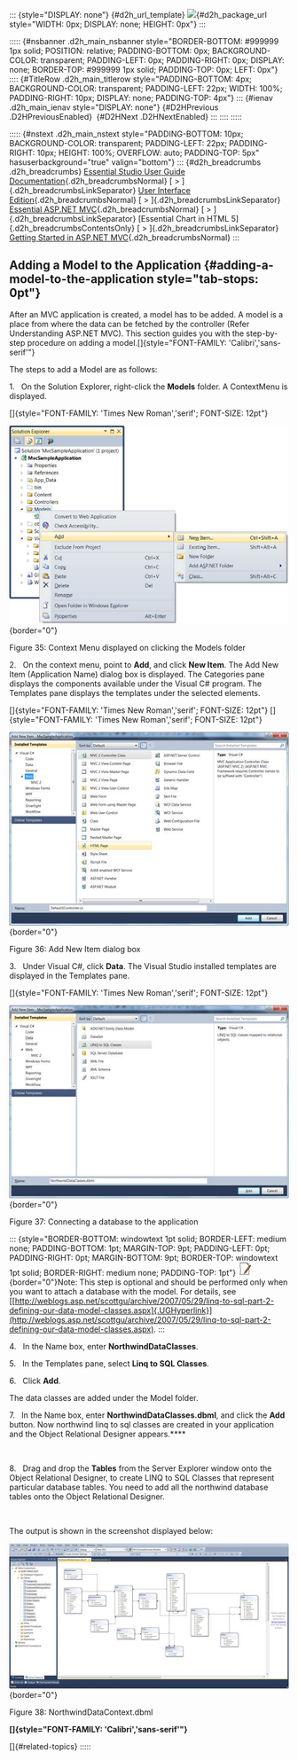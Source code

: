 ::: {style="DISPLAY: none"}
[](ms-xhelp:///?Id=d2h_url_template){#d2h_url_template} ![](!package_url!){#d2h_package_url style="WIDTH: 0px; DISPLAY: none; HEIGHT: 0px"}
:::

::::: {#nsbanner .d2h_main_nsbanner style="BORDER-BOTTOM: #999999 1px solid; POSITION: relative; PADDING-BOTTOM: 0px; BACKGROUND-COLOR: transparent; PADDING-LEFT: 0px; PADDING-RIGHT: 0px; DISPLAY: none; BORDER-TOP: #999999 1px solid; PADDING-TOP: 0px; LEFT: 0px"}
:::: {#TitleRow .d2h_main_titlerow style="PADDING-BOTTOM: 4px; BACKGROUND-COLOR: transparent; PADDING-LEFT: 22px; WIDTH: 100%; PADDING-RIGHT: 10px; DISPLAY: none; PADDING-TOP: 4px"}
::: {#ienav .d2h_main_ienav style="DISPLAY: none"}
[](ms-xhelp:///?Id=7222bc8a-6222-46ca-8c01-2437f83844e2){#D2HPrevious .D2HPreviousEnabled}  [](ms-xhelp:///?Id=e5169d46-cdad-4c31-a2e9-229ea700f874){#D2HNext .D2HNextEnabled}
:::
::::
:::::

::::: {#nstext .d2h_main_nstext style="PADDING-BOTTOM: 10px; BACKGROUND-COLOR: transparent; PADDING-LEFT: 22px; PADDING-RIGHT: 10px; HEIGHT: 100%; OVERFLOW: auto; PADDING-TOP: 5px" hasuserbackground="true" valign="bottom"}
::: {#d2h_breadcrumbs .d2h_breadcrumbs}
[Essential Studio User Guide Documentation](ms-xhelp:///?Id=12457748-09e3-4d74-a240-8e049cedf030){.d2h_breadcrumbsNormal} [ \> ]{.d2h_breadcrumbsLinkSeparator} [User Interface Edition](ms-xhelp:///?Id=c29296b7-531c-413b-a0ec-488ca1f7f669){.d2h_breadcrumbsNormal} [ \> ]{.d2h_breadcrumbsLinkSeparator} [Essential ASP.NET MVC](ms-xhelp:///?Id=4b14e7d1-65c4-4f67-b1aa-2c37709905a5){.d2h_breadcrumbsNormal} [ \> ]{.d2h_breadcrumbsLinkSeparator} [Essential Chart in HTML 5]{.d2h_breadcrumbsContentsOnly} [ \> ]{.d2h_breadcrumbsLinkSeparator} [Getting Started in ASP.NET MVC](ms-xhelp:///?Id=7be0cc3e-239f-44db-9c07-5f5ed873d123){.d2h_breadcrumbsNormal}
:::

## Adding a Model to the Application {#adding-a-model-to-the-application style="tab-stops: 0pt"}

After an MVC application is created, a model has to be added. A model is a place from where the data can be fetched by the controller (Refer Understanding ASP.NET MVC). This section guides you with the step-by-step procedure on adding a model.[]{style="FONT-FAMILY: 'Calibri','sans-serif'"}

The steps to add a Model are as follows:

1.   On the Solution Explorer, right-click the **Models** folder. A ContextMenu is displayed.

[]{style="FONT-FAMILY: 'Times New Roman','serif'; FONT-SIZE: 12pt"} 

![](ImagesExt/image106_39.jpg){border="0"}

Figure 35: Context Menu displayed on clicking the Models folder

2.   On the context menu, point to **Add**, and click **New Item**. The Add New Item (Application Name) dialog box is displayed. The Categories pane displays the components available under the Visual C# program. The Templates pane displays the templates under the selected elements.

[]{style="FONT-FAMILY: 'Times New Roman','serif'; FONT-SIZE: 12pt"} []{style="FONT-FAMILY: 'Times New Roman','serif'; FONT-SIZE: 12pt"} 

![](ImagesExt/image106_40.jpg){border="0"}

Figure 36: Add New Item dialog box

3.   Under Visual C#, click **Data**. The Visual Studio installed templates are displayed in the Templates pane.

[]{style="FONT-FAMILY: 'Times New Roman','serif'; FONT-SIZE: 12pt"} 

![](ImagesExt/image106_41.jpg){border="0"}

Figure 37: Connecting a database to the application

::: {style="BORDER-BOTTOM: windowtext 1pt solid; BORDER-LEFT: medium none; PADDING-BOTTOM: 1pt; MARGIN-TOP: 9pt; PADDING-LEFT: 0pt; PADDING-RIGHT: 0pt; MARGIN-BOTTOM: 9pt; BORDER-TOP: windowtext 1pt solid; BORDER-RIGHT: medium none; PADDING-TOP: 1pt"}
![](ImagesExt/image106_5.jpg){border="0"}Note: This step is optional and should be performed only when you want to attach a database with the model. For details, see  [[http://weblogs.asp.net/scottgu/archive/2007/05/29/linq-to-sql-part-2-defining-our-data-model-classes.aspx]{.UGHyperlink}](http://weblogs.asp.net/scottgu/archive/2007/05/29/linq-to-sql-part-2-defining-our-data-model-classes.aspx).
:::

4.   In the Name box, enter **NorthwindDataClasses**.

5.   In the Templates pane, select **Linq to SQL Classes**.

6.   Click **Add**.

The data classes are added under the Model folder.

7.   In the Name box, enter **NorthwindDataClasses.dbml**, and click the **Add** button. Now northwind linq to sql classes are created in your application and the Object Relational Designer appears.****

 

8.   Drag and drop the **Tables** from the Server Explorer window onto the Object Relational Designer, to create LINQ to SQL Classes that represent particular database tables. You need to add all the northwind database tables onto the Object Relational Designer.

 

The output is shown in the screenshot displayed below:

![](ImagesExt/image106_42.jpg){border="0"}

Figure 38: NorthwindDataContext.dbml

**[]{style="FONT-FAMILY: 'Calibri','sans-serif'"}**  

[]{#related-topics}
:::::
